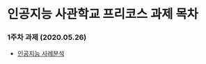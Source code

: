 # 인공지능 사관학교 프리코스 과제 목차

### 1주차 과제 (2020.05.26)
 * [인공지능 사례분석](https://github.com/2damny/lee-damin.github.io/blob/master/1%EC%A3%BC%EC%B0%A8%EA%B3%BC%EC%A0%9C.ipynb)

